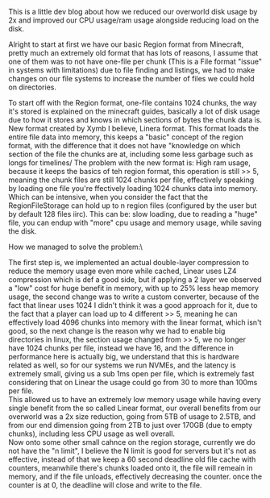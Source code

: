 This is a little dev blog about how we reduced our overworld disk usage by 2x and improved our CPU usage/ram usage alongside reducing load on the disk.

Alright to start at first we have our basic Region format from Minecraft, pretty much an extremely old format that has lots of reasons, I assume that one of them was to not have one-file per chunk (This is a File format "issue" in systems with limitations)
due to file finding and listings, we had to make changes on our file systems to increase the number of files we could hold on directories.

To start off with the Region format, one-file contains 1024 chunks, the way it's stored is explained on the minecraft guides, basically a lot of disk usage due to how it stores and knows in which sections of bytes the chunk data is.
New format created by Xymb I believe, Linera format. This format loads the entire file data into memory, this keeps a "basic" concept of the region format, with the difference that it does not have "knowledge on which section of the file the chunks are at, including some less garbage such as longs for timelines/
The problem with the new format is: High ram usage, because it keeps the basics of teh region format, this operation is still >> 5, meaning the chunk files are still 1024 chunks per file, effectively speaking by loading one file you're ffectively loading 1024 chunks data into memory. Which can be intensive, when you consider
the fact that the RegionFileStorage can hold up to n region files (configured by the user but by default 128 files iirc). This can be: slow loading, due to reading a "huge" file, you can endup with "more" cpu usage and memory usage, while saving the disk.

How we managed to solve the problem:\

The first step is, we implemented an actual double-layer compression to reduce the memory usage even more while cached, Linear uses LZ4 compression which is def a good side, but if applying a 2 layer we observed a "low" cost for huge benefit in memory, with up to 25% less heap memory usage,
the second change was to write a custom converter, because of the fact that linear uses 1024 I didn't think it was a good approach for it, due to the fact that a player can load up to 4 different >> 5, meaning he can effectively load 4096 chunks into memory with the linear format, which isn't good,
so the next change is the reason why we had to enable big directories in linux, the section usage changed from >> 5, we no longer have 1024 chunks per file, instead we have 16, and the difference in performance here is actually big, we understand that this is hardware related as well, so for our systems we run NVMEs,
and the latency is extremely small, giving us a sub 1ms open per file, which is extremely fast considering that on Linear the usage could go from 30 to more than 100ms per file.
\
This allowed us to have an extremely low memory usage while having every single benefit from the so called Linear format, our overall benefits from our overworld was a 2x size reduction, going from 5TB of usage to 2.5TB, and from our end dimension going from 2TB to just over 170GB (due to empty chunks),
including less CPU usage as well overall.
\
Now onto some other small cahnce on the region storage, currently we do not have the "n limit", I believe the N limit is good for servers but it's not as effective, instead of that we keep a 60 second deadline old file cache with counters, meanwhile there's chunks loaded onto it, the file will remeain
in memory, and if the file unloads, effectively decreasing the counter. once the counter is at 0, the deadline will close and write to the file.
